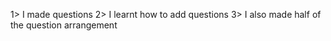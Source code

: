 1> I made questions
2> I learnt how to add questions
3> I also made half of the question arrangement